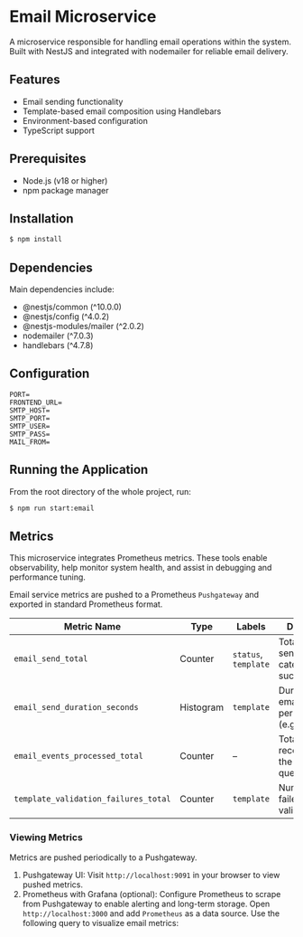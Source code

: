# Email Microservice

A microservice responsible for handling email operations within the system. Built with NestJS and integrated with
nodemailer for reliable email delivery.

## Features

- Email sending functionality
- Template-based email composition using Handlebars
- Environment-based configuration
- TypeScript support

## Prerequisites

- Node.js (v18 or higher)
- npm package manager

## Installation

```bash
$ npm install
```

## Dependencies

Main dependencies include:

- @nestjs/common (^10.0.0)
- @nestjs/config (^4.0.2)
- @nestjs-modules/mailer (^2.0.2)
- nodemailer (^7.0.3)
- handlebars (^4.7.8)

## Configuration

```dotenv
PORT=
FRONTEND_URL=
SMTP_HOST=
SMTP_PORT=
SMTP_USER=
SMTP_PASS=
MAIL_FROM=
```

## Running the Application

From the root directory of the whole project, run:

```bash
$ npm run start:email
```

## Metrics

This microservice integrates Prometheus metrics. These tools enable observability,
help monitor system health, and assist in debugging and performance tuning.

Email service metrics are pushed to a Prometheus `Pushgateway` and exported in standard Prometheus format.

| Metric Name                          | Type      | Labels               | Description                                                |
|--------------------------------------|-----------|----------------------|------------------------------------------------------------|
| `email_send_total`                   | Counter   | `status`, `template` | Total email send attempts, categorized by success/failure. |
| `email_send_duration_seconds`        | Histogram | `template`           | Duration of email sending per template (e.g., `confirm`).  |
| `email_events_processed_total`       | Counter   | –                    | Total events received from the message queue.              |
| `template_validation_failures_total` | Counter   | `template`           | Number of failed template validations.                     |

### Viewing Metrics

Metrics are pushed periodically to a Pushgateway.

1. Pushgateway UI: Visit `http://localhost:9091` in your browser to view pushed metrics.
2. Prometheus with Grafana (optional): Configure Prometheus to scrape from Pushgateway to enable alerting and long-term
   storage. Open `http://localhost:3000` and add `Prometheus` as a data source. Use the following query to visualize
   email metrics:
